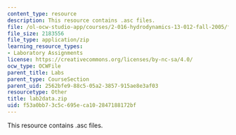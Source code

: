 ```yaml
---
content_type: resource
description: This resource contains .asc files.
file: /ol-ocw-studio-app/courses/2-016-hydrodynamics-13-012-fall-2005/f53a0bb73c5c695eca102847188172bf_lab2data.zip
file_size: 2183556
file_type: application/zip
learning_resource_types:
- Laboratory Assignments
license: https://creativecommons.org/licenses/by-nc-sa/4.0/
ocw_type: OCWFile
parent_title: Labs
parent_type: CourseSection
parent_uid: 2562bfe9-88c5-05a2-3857-915ae8e3af03
resourcetype: Other
title: lab2data.zip
uid: f53a0bb7-3c5c-695e-ca10-2847188172bf
---
```

This resource contains .asc files.